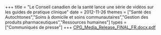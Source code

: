 +++
title = "Le Conseil canadien de la santé lance une série de vidéos sur les guides de pratique clinique"
date = 2012-11-26
themes = ["Santé des Autochtones","Soins à domicile et soins communautaires","Gestion des produits pharmaceutiques","Ressources humaines"]
types = ["Communiqués de presse"]
+++
[CPG_Media_Release_FINAL_FR.docx.pdf](/files/CPG_Media_Release_FINAL_FR.docx.pdf)
